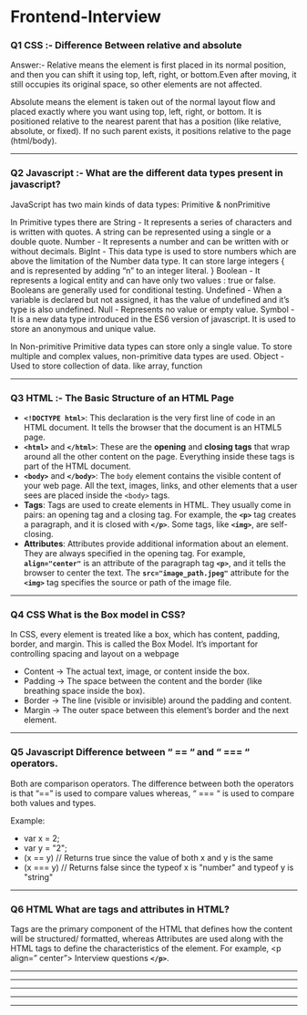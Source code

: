 # Frontend-Interview

### Q1 CSS :- Difference Between relative and absolute
Answer:- Relative means the element is first placed in its normal position, and then you can shift it using top, left, right, or bottom.Even after moving, it still occupies its original space, so other elements are not affected.

Absolute means the element is taken out of the normal layout flow and placed exactly where you want using top, left, right, or bottom. It is positioned relative to the nearest parent that has a position (like relative, absolute, or fixed). If no such parent exists, it positions relative to the page (html/body).
***

### Q2 Javascript :- What are the different data types present in javascript?
JavaScript has two main kinds of data types: Primitive & nonPrimitive

In Primitive types there are
String - It represents a series of characters and is written with quotes. A string can be represented using a single or a double quote.
Number - It represents a number and can be written with or without decimals.
BigInt - This data type is used to store numbers which are above the limitation of the Number data type. It can store large integers { and is represented by adding “n” to an integer literal. }
Boolean - It represents a logical entity and can have only two values : true or false. Booleans are generally used for conditional testing.
Undefined - When a variable is declared but not assigned, it has the value of undefined and it’s type is also undefined.
Null - Represents no value or empty value.
Symbol - It is a new data type introduced in the ES6 version of javascript. It is used to store an anonymous and unique value.

In Non-primitive 
Primitive data types can store only a single value. To store multiple and complex values, non-primitive data types are used.
Object - Used to store collection of data.  like array, function
***

### Q3 HTML :- The Basic Structure of an HTML Page
* **`<!DOCTYPE html>`**: This declaration is the very first line of code in an HTML document. It tells the browser that the document is an HTML5 page.
* **`<html>`** and **`</html>`**: These are the **opening** and **closing tags** that wrap around all the other content on the page. Everything inside these tags is part of the HTML document.
* **`<body>`** and **`</body>`**: The `body` element contains the visible content of your web page. All the text, images, links, and other elements that a user sees are placed inside the `<body>` tags.
* **Tags**: Tags are used to create elements in HTML. They usually come in pairs: an opening tag and a closing tag. For example, the **`<p>`** tag creates a paragraph, and it is closed with **`</p>`**. Some tags, like **`<img>`**, are self-closing.
* **Attributes**: Attributes provide additional information about an element. They are always specified in the opening tag. For example, **`align="center"`** is an attribute of the paragraph tag **`<p>`**, and it tells the browser to center the text. The **`src="image_path.jpeg"`** attribute for the **`<img>`** tag specifies the source or path of the image file.
***

### Q4 CSS What is the Box model in CSS?
In CSS, every element is treated like a box, which has content, padding, border, and margin. This is called the Box Model. It’s important for controlling spacing and layout on a webpage
* Content → The actual text, image, or content inside the box.
* Padding → The space between the content and the border (like breathing space inside the box).
* Border → The line (visible or invisible) around the padding and content.
* Margin → The outer space between this element’s border and the next element.
* ***

### Q5 Javascript Difference between “ == “ and “ === “ operators.
Both are comparison operators. The difference between both the operators is that “==” is used to compare values whereas, “ === “ is used to compare both values and types.

Example:
* var x = 2;
* var y = "2";
* (x == y)  // Returns true since the value of both x and y is the same
* (x === y) // Returns false since the typeof x is "number" and typeof y is "string"
***

### Q6 HTML What are tags and attributes in HTML?
Tags are the primary component of the HTML that defines how the content will be structured/ formatted, whereas Attributes are used along with the HTML tags to define the characteristics of the element. For example, <p align=” center”> Interview questions **`</p>`**.
***
***
***
***
***
